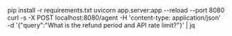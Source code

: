 pip install -r requirements.txt
uvicorn app.server:app --reload --port 8080
curl -s -X POST localhost:8080/agent -H 'content-type: application/json' \
  -d '{"query":"What is the refund period and API rate limit?"}' | jq